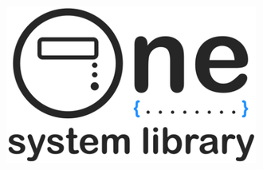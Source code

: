 <Img src="https://github.com/deltarobotone/image_database/blob/master/logos/logos%20(6).PNG" width=500>

